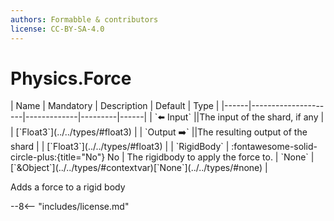 ```yaml
---
authors: Formabble & contributors
license: CC-BY-SA-4.0
---
```



# Physics.Force

<div class="sh-parameters" markdown="1">
| Name | Mandatory | Description | Default | Type |
|------|---------------------|-------------|---------|------|
| `⬅️ Input` ||The input of the shard, if any | | [`Float3`](../../types/#float3) |
| `Output ➡️` ||The resulting output of the shard | | [`Float3`](../../types/#float3) |
| `RigidBody` | :fontawesome-solid-circle-plus:{title="No"} No  | The rigidbody to apply the force to. | `None` | [`&Object`](../../types/#contextvar)[`None`](../../types/#none) |

</div>

Adds a force to a rigid body

--8<-- "includes/license.md"

